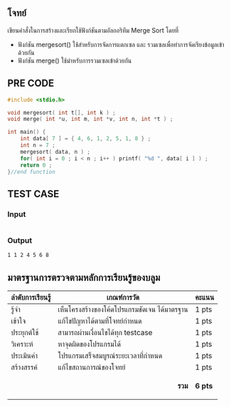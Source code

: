 ## โจทย์
เขียนคำสั่งในการสร้างและเรียกใช้ฟังก์ชันตามอัลกอริทึม Merge Sort โดยที่
- ฟังก์ชัน mergesort() ใช้สำหรับการจัดการแตกเซล และ รวมเซลเพื่อทำการจัดเรียงข้อมูลเข้าด้วยกัน
- ฟังก์ชัน merge() ใช้มำหรับการรวมเซลเข้าด้วยกัน

## PRE CODE
```c++
#include <stdio.h>

void mergesort( int t[], int k ) ;
void merge( int *u, int m, int *v, int n, int *t ) ;

int main() {
    int data[ 7 ] = { 4, 6, 1, 2, 5, 1, 8 } ;
    int n = 7 ;
    mergesort( data, n ) ;
    for( int i = 0 ; i < n ; i++ ) printf( "%d ", data[ i ] ) ;
    return 0 ;
}//end function
```

## TEST CASE
### Input
```bash

```
### Output
```bash
1 1 2 4 5 6 8
```

## มาตรฐานการตรวจตามหลักการเรียนรู้ของบลูม
| ลำดับการเรียนรู้ | เกณฑ์การวัด | คะแนน |
| -------- | -------- | -------- |
| รู้จำ | เห็นโครงสร้างของโค้ดโปรแกรมชัดเจน ได้มาตรฐาน | 1 pts |
| เข้าใจ | แก้ไขปัญหาได้ตามที่โจทย์กำหนด | 1 pts |
| ประยุกต์ใช้ | สามารถผ่านเงื่อนไขได้ทุก testcase | 1 pts |
| วิเคราะห์ | หาจุดผิดของโปรแกรมได้ | 1 pts |
| ประเมินค่า | โปรแกรมเสร็จสมบูรณ์ระยะเวลาที่กำหนด | 1 pts |
| สร้างสรรค์ | แก้ไขสถานการณ์ของโจทย์ | 1 pts |
||<p style='text-align: right !important;'>**รวม**</p>|**6 pts**|
